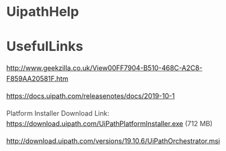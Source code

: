 # UipathHelp

# UsefulLinks
http://www.geekzilla.co.uk/View00FF7904-B510-468C-A2C8-F859AA20581F.htm


<style type="text/css">body{margin:40px auto;max-width:650px;line-height:1.6;font-size:18px;color:#444;padding:0 10px}h1,h2,h3{line-height:1.2}
</style>


https://docs.uipath.com/releasenotes/docs/2019-10-1

Platform Installer Download Link: https://download.uipath.com/UiPathPlatformInstaller.exe (712 MB)

http://download.uipath.com/versions/19.10.6/UiPathOrchestrator.msi
